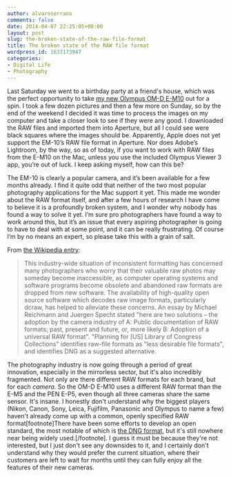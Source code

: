```yaml
---
author: alvaroserrano
comments: false
date: 2014-04-07 22:25:05+00:00
layout: post
slug: the-broken-state-of-the-raw-file-format
title: The broken state of the RAW file format
wordpress_id: 1637173947
categories:
- Digital Life
- Photography
---
```


Last Saturday we went to a birthday party at a friend's house, which was the perfect opportunity to take [my new Olympus OM-D E-M10](http://analogsenses.com/2014/04/07/on-self-doubt-photography-and-the-new-olympus-om-d-e-m10/) out for a spin. I took a few dozen pictures and then a few more on Sunday, so by the end of the weekend I decided it was time to process the images on my computer and take a closer look to see if they were any good. I downloaded the RAW files and imported them into Aperture, but all I could see were black squares where the images should be. Apparently, Apple does not yet support the EM-10’s RAW file format in Aperture. Nor does Adobe’s Lightroom, by the way, so as of today, if you want to work with RAW files from the E-M10 on the Mac, unless you use the included Olympus Viewer 3 app, you’re out of luck. I keep asking myself, how can this be?

The EM-10 is clearly a popular camera, and it’s been available for a few months already. I find it quite odd that neither of the two most popular photography applications for the Mac support it yet. This made me wonder about the RAW format itself, and after a few hours of research I have come to believe it is a profoundly broken system, and I wonder why nobody has found a way to solve it yet. I’m sure pro photographers have found a way to work around this, but it’s an issue that every aspiring photographer is going to have to deal with at some point, and it can be really frustrating. Of course I’m by no means an expert, so please take this with a grain of salt.

From [the Wikipedia entry](http://en.wikipedia.org/wiki/Raw_image_format):



<blockquote>This industry-wide situation of inconsistent formatting has concerned many photographers who worry that their valuable raw photos may someday become inaccessible, as computer operating systems and software programs become obsolete and abandoned raw formats are dropped from new software. The availability of high-quality open source software which decodes raw image formats, particularly dcraw, has helped to alleviate these concerns. An essay by Michael Reichmann and Juergen Specht stated "here are two solutions – the adoption by the camera industry of A: Public documentation of RAW formats; past, present and future, or, more likely B: Adoption of a universal RAW format". "Planning for [US] Library of Congress Collections" identifies raw-file formats as "less desirable file formats", and identifies DNG as a suggested alternative.</blockquote>



The photography industry is now going through a period of great innovation, especially in the mirrorless sector, but it's also incredibly fragmented. Not only are there different RAW formats for each brand, but for each _camera_. So the OM-D E-M10 uses a different RAW format than the E-M5 and the PEN E-P5, even though all three cameras share the same sensor. It's insane. I honestly don't understand why the biggest players (Nikon, Canon, Sony, Leica, Fujifilm, Panasonic and Olympus to name a few) haven't already come up with a common, openly specified RAW format[footnote]There have been some efforts to develop an open standard, the most notable of which is [the DNG format](http://en.wikipedia.org/wiki/Digital_Negative_(file_format)), but it's still nowhere near being widely used.[/footnote]. I guess it must be because they're not interested, but I just don't see any downsides to it, and I certainly don't understand why they would prefer the current situation, where their customers are left to wait for months until they can fully enjoy all the features of their new cameras.
